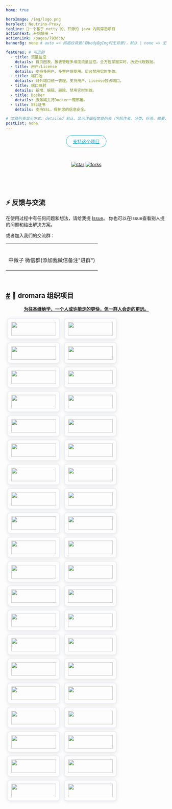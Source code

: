```yaml
---
home: true

heroImage: /img/logo.png
heroText: Neutrino-Proxy
tagline: 🚀一个基于 netty 的、开源的 java 内网穿透项目
actionText: 开始使用 →
actionLink: /pages/793dcb/
bannerBg: none # auto => 网格纹背景(有bodyBgImg时无背景)，默认 | none => 无 | '大图地址' | background: 自定义背景样式       提示：如发现文本颜色不适应你的背景时可以到palette.styl修改$bannerTextColor变量

features: # 可选的
  - title: 流量监控
    details: 首页图表、报表管理多维度流量监控。全方位掌握实时、历史代理数据。
  - title: 用户/License
    details: 支持多用户、多客户端使用。后台禁用实时生效。
  - title: 端口池
    details: 对外端口统一管理，支持用户、License独占端口。
  - title: 端口映射
    details: 新增、编辑、删除、禁用实时生效。
  - title: Docker
    details: 服务端支持Docker一键部署。
  - title: SSL证书
    details: 支持SSL，保护您的信息安全。

# 文章列表显示方式: detailed 默认，显示详细版文章列表（包括作者、分类、标签、摘要、分页等）| simple => 显示简约版文章列表（仅标题和日期）| none 不显示文章列表
postList: none
---
```

<p align="center">
  <a class="become-sponsor" href="/pages/1b12ed/">支持这个项目</a>
</p>

<style>
.become-sponsor {
  padding: 8px 20px;
  display: inline-block;
  color: #11a8cd;
  border-radius: 30px;
  box-sizing: border-box;
  border: 1px solid #11a8cd;
}
</style>

<br/>
<p align="center">
  <a href="https://gitee.com/dromara/neutrino-proxy" target="_blank"><img src='https://gitee.com/dromara/neutrino-proxy/badge/star.svg?theme=dark' alt='star' class="no-zoom"></a>
  <a href="https://gitee.com/dromara/neutrino-proxy" target="_blank"><img src='https://gitee.com/dromara/neutrino-proxy/badge/fork.svg?theme=dark' alt='forks' class="no-zoom"></a>
</p>

<br/>
<!-- 注释掉
<p align="center" style="color: #999;">
  赞助商 (进入注册为主题作者充电)
</p>

<p align="center">
  <a href="http://apifox.cn/a103xugaoyi" target="_blank"><img src="https://cdn.staticaly.com/gh/xugaoyi/blog-gitalk-comment@master/img/441669861566_.2bedplbm21hc.jpg" alt="npm" class="no-zoom" style="width: 300px;border-radius: 2px;"></a>
</p>-->
<!-- 
## 🎖特别用户
::: cardList 3
```yaml
# - name: OpenHarmony
#   desc: 开放原子开源基金会
#   link: https://docs.openharmony.cn/pages/000000/
#   bgColor: '#f1f1f1'
#   textColor: '#2A3344'
- name: MyBatis-Plus官网
  desc: 🚀为简化开发而生
  link: https://baomidou.com/
  bgColor: '#f1f1f1'
  textColor: '#2A3344'
- name: Deepin 社区
  desc: Deepin 应用开发技术分享、DTK开发经验等
  link: https://docs.deepin.org
  bgColor: '#f1f1f1'
  textColor: '#2A3344'
- name: VForm官网
  desc: 低代码表单优选方案，拖拽式设计，一键生成源码
  link: http://www.vform666.com
  bgColor: '#f1f1f1'
  textColor: '#2A3344'
```
:::
-->
<br/>
<!--
## 🎉上新推荐
* `v1.7.0`：项目重构、底层框架更换为Solon。
* `v1.6.4`：代理使用细节优化。
  - 支持代理服务端用户（删除/禁用）、端口池（删除/禁用/启用）、License（删除/禁用/启用）、端口映射（新增/删除/禁用/启用）实时生效。
  - 启动参数优化。
  - 服务端静态资源服务支持缓存、gzip压缩，提升响应速度。
* `v1.6.0`：关于日志、报表、客户端配置等相关优化。
* `v1.5.0`：增加了服务端管理页面，用于维护license、端口映射。
* `v1.0.0`：上线啦~&nbsp; 第一个完整版本。

更多上新请查阅：[**更新日志**](https://gitee.com/dromara/neutrino-proxy/releases)

<br/>
-->

<!-- ## ⚡️未来...
* `v1.5.0`：新增配置文件对TypeScript的支持，参考[config.ts](https://github.com/xugaoyi/vuepress-theme-vdoing/blob/master/docs/.vuepress/config.ts)。新增[标题标记](/pages/3216b0/#titletag)。

::: tip
期待 [VuePress v2.0](https://github.com/vuepress/vuepress-next) 以及 [VitePress](https://github.com/vuejs/vitepress) 的正式发布...

届时，VuePress 1.x 编译慢的缺点将得到极大的改善。我将会视情况把主题升级至 VuePress v2.0 或 VitePress。还希望大家多多 [:sparkling_heart:支持](/pages/1b12ed/) 哟，持续关注吧~
::: -->

<br/>

<!-- ## 💎 公众号
`有趣研究社`是本人对各种有趣的、好玩的、沙雕的创意和想法以在线小网站或者文章的形式表达出来，比如：
- [小霸王游戏机](https://game.xugaoyi.com)
- [爱国头像生成器](https://avatar.xugaoyi.com/)
- [到账语音生成器](https://zfb.xugaoyi.com/)

还有更多好玩的等你去探索吧~

::: center
<img src="https://fastly.jsdelivr.net/gh/xugaoyi/image_store@master/blog/qrcode.zdqv9mlfc0g.jpg"  style="width:190px;" />
:::

<br/> -->
## ⚡ 反馈与交流

在使用过程中有任何问题和想法，请给我提 [Issue](https://gitee.com/dromara/neutrino-proxy/issues)。
你也可以在Issue查看别人提的问题和给出解决方案。

或者加入我们的交流群：

<table>
  <tbody>
    <tr>
      <td align="center" valign="middle">
        <img :src="$withBase('/img/qrcode/wxq.png')"  class="no-zoom" style="width:120px;margin: 10px;">
        <p>中微子 微信群(添加我微信备注"进群")</p>
      </td>
<!--
      <td align="center" valign="middle">
        <img src="https://cdn.staticaly.com/gh/xugaoyi/blog-gitalk-comment@master/img/0.4pp7r95mdai0.jpeg" class="no-zoom" style="width:120px;margin: 10px;">
        <p>vdoing微信群(添加我微信备注"进群")</p>
      </td>
-->
    </tr>
  </tbody>
</table>
<br/> 

<!--
### 🐞提供bug反馈或建议

提交问题反馈请说明正在使用环境以及相关问题

- [Gitee issue](https://gitee.com/dromara/neutrino-proxy/issues)

[//]: # (- [Github issue]&#40;https://github.com/dromara/hutool/issues&#41;)

<br/>
-->

<h2 id="🤝-dromara-组织项目"><a href="#🤝-dromara-组织项目" class="header-anchor">#</a> 🤝 dromara 组织项目</h2>
<p align="center"><b><a href="https://dromara.org/zh/projects/" target="_blank">为往圣继绝学，一个人或许能走的更快，但一群人会走的更远。</a></b></p>
<p>
<a href="https://gitee.com/dromara/TLog" target="_blank" class="friends-item">
    <img class="no-zoom friends-item-img hover-alt" src="https://oss.dev33.cn/sa-token/link/tlog.png" msg="一个轻量级的分布式日志标记追踪神器，10分钟即可接入，自动对日志打标签完成微服务的链路追踪">
</a>
<a href="https://gitee.com/dromara/liteFlow" target="_blank" class="friends-item">
    <img class="no-zoom friends-item-img hover-alt" src="https://oss.dev33.cn/sa-token/link/liteflow.png" msg="轻量，快速，稳定，可编排的组件式流程引擎">
</a>
<a href="https://hutool.cn/" target="_blank" class="friends-item">
    <img class="no-zoom friends-item-img hover-alt" src="https://oss.dev33.cn/sa-token/link/hutool.jpg" msg="🍬小而全的Java工具类库，使Java拥有函数式语言般的优雅，让Java语言也可以“甜甜的”。">
</a>
<a href="https://sa-token.cc/" target="_blank" class="friends-item">
    <img class="no-zoom friends-item-img hover-alt" src="https://oss.dev33.cn/sa-token/link/sa-token.png" msg="一个轻量级 java 权限认证框架，让鉴权变得简单、优雅！">
</a>
<a href="https://gitee.com/dromara/hmily" target="_blank" class="friends-item">
    <img class="no-zoom friends-item-img hover-alt" src="https://oss.dev33.cn/sa-token/link/hmily.png" msg="高性能一站式分布式事务解决方案。">
</a>
<a href="https://gitee.com/dromara/Raincat" target="_blank" class="friends-item">
    <img class="no-zoom friends-item-img hover-alt" src="https://oss.dev33.cn/sa-token/link/raincat.png" msg="强一致性分布式事务解决方案。">
</a>
<a href="https://gitee.com/dromara/myth" target="_blank" class="friends-item">
    <img class="no-zoom friends-item-img hover-alt" src="https://oss.dev33.cn/sa-token/link/myth.png" msg="可靠消息分布式事务解决方案。">
</a>
<a href="https://cubic.jiagoujishu.com/" target="_blank" class="friends-item">
    <img class="no-zoom friends-item-img hover-alt" src="https://oss.dev33.cn/sa-token/link/cubic.png" msg="一站式问题定位平台，以agent的方式无侵入接入应用，完整集成arthas功能模块，致力于应用级监控，帮助开发人员快速定位问题">
</a>
<a href="https://maxkey.top/" target="_blank" class="friends-item">
    <img class="no-zoom friends-item-img hover-alt" src="https://oss.dev33.cn/sa-token/link/maxkey.png" msg="业界领先的身份管理和认证产品">
</a>
<a href="http://forest.dtflyx.com/" target="_blank" class="friends-item">
    <img class="no-zoom friends-item-img hover-alt" src="https://oss.dev33.cn/sa-token/link/forest-logo.png" msg="Forest能够帮助您使用更简单的方式编写Java的HTTP客户端" nf="">
</a>
<a href="https://jpom.top/" target="_blank" class="friends-item">
    <img class="no-zoom friends-item-img hover-alt" src="https://oss.dev33.cn/sa-token/link/jpom.png" msg="一款简而轻的低侵入式在线构建、自动部署、日常运维、项目监控软件">
</a>
<a href="https://su.usthe.com/" target="_blank" class="friends-item">
    <img class="no-zoom friends-item-img hover-alt" src="https://oss.dev33.cn/sa-token/link/sureness.png" msg="面向 REST API 的高性能认证鉴权框架">
</a>
<a href="https://easy-es.cn/" target="_blank" class="friends-item">
    <img class="no-zoom friends-item-img hover-alt" src="https://oss.dev33.cn/sa-token/link/easy-es2.png" msg="🚀傻瓜级ElasticSearch搜索引擎ORM框架">
</a>
<a href="https://gitee.com/dromara/northstar" target="_blank" class="friends-item">
    <img class="no-zoom friends-item-img hover-alt" src="https://oss.dev33.cn/sa-token/link/northstar_logo.png" msg="Northstar盈富量化交易平台">
</a>
<a href="https://hertzbeat.com/" target="_blank" class="friends-item">
    <img class="no-zoom friends-item-img hover-alt" src="https://oss.dev33.cn/sa-token/link/hertzbeat-brand.svg" msg="易用友好的云监控系统">
</a>
<a href="https://dromara.gitee.io/fast-request/" target="_blank" class="friends-item">
    <img class="no-zoom friends-item-img hover-alt" src="https://oss.dev33.cn/sa-token/link/fast-request.gif" msg="Idea 版 Postman，为简化调试API而生">
</a>
<a href="https://www.jeesuite.com/" target="_blank" class="friends-item">
    <img class="no-zoom friends-item-img hover-alt" src="https://oss.dev33.cn/sa-token/link/mendmix.png" msg="开源分布式云原生架构一站式解决方案">
</a>
<a href="https://gitee.com/dromara/koalas-rpc" target="_blank" class="friends-item">
    <img class="no-zoom friends-item-img hover-alt" src="https://oss.dev33.cn/sa-token/link/koalas-rpc2.png" msg="企业生产级百亿日PV高可用可拓展的RPC框架。">
</a>
<a href="https://async.sizegang.cn/" target="_blank" class="friends-item">
    <img class="no-zoom friends-item-img hover-alt" src="https://oss.dev33.cn/sa-token/link/gobrs-async.png" msg="🔥 配置极简功能强大的异步任务动态编排框架">
</a>
<a href="https://dynamictp.cn/" target="_blank" class="friends-item">
    <img class="no-zoom friends-item-img hover-alt" src="https://oss.dev33.cn/sa-token/link/dynamic-tp.png" msg="🔥🔥🔥 基于配置中心的轻量级动态可监控线程池">
</a>
<a href="https://www.x-easypdf.cn" target="_blank" class="friends-item">
    <img class="no-zoom friends-item-img hover-alt" src="https://oss.dev33.cn/sa-token/link/x-easypdf.png" msg="一个用搭积木的方式构建pdf的框架（基于pdfbox）">
</a>
<a href="http://dromara.gitee.io/image-combiner" target="_blank" class="friends-item">
    <img class="no-zoom friends-item-img hover-alt" src="https://oss.dev33.cn/sa-token/link/image-combiner.png" msg="一个专门用于图片合成的工具，没有很复杂的功能，简单实用，却不失强大">
</a>
<a href="https://www.herodotus.cn/" target="_blank" class="friends-item">
    <img class="no-zoom friends-item-img hover-alt" src="https://oss.dev33.cn/sa-token/link/dante-cloud2.png" msg="Dante-Cloud 是一款企业级微服务架构和服务能力开发平台。">
</a>
<a href="http://www.mtruning.club" target="_blank" class="friends-item">
    <img class="no-zoom friends-item-img hover-alt" src="https://oss.dev33.cn/sa-token/link/go-view.png" msg="低代码数据可视化开发平台">
</a>
<a href="https://tangyh.top/" target="_blank" class="friends-item">
    <img class="no-zoom friends-item-img hover-alt" src="https://oss.dev33.cn/sa-token/link/lamp-cloud.png" msg="微服务中后台快速开发平台，支持租户(SaaS)模式、非租户模式">
</a>
<a href="https://www.redisfront.com/" target="_blank" class="friends-item">
    <img class="no-zoom friends-item-img hover-alt" src="https://oss.dev33.cn/sa-token/link/redis-front.png" msg="RedisFront 是一款开源免费的跨平台 Redis 桌面客户端工具, 支持单机模式, 集群模式, 哨兵模式以及 SSH 隧道连接, 可轻松管理Redis缓存数据.">
</a>
<a href="https://www.yuque.com/u34495/mivcfg" target="_blank" class="friends-item">
    <img class="no-zoom friends-item-img hover-alt" src="https://oss.dev33.cn/sa-token/link/electron-egg.png" msg="一个入门简单、跨平台、企业级桌面软件开发框架">
</a>
<a href="https://gitee.com/dromara/open-capacity-platform" target="_blank" class="friends-item">
    <img class="no-zoom friends-item-img hover-alt" src="https://oss.dev33.cn/sa-token/link/open-capacity-platform.jpg" msg="简称ocp是基于Spring Cloud的企业级微服务框架(用户权限管理，配置中心管理，应用管理，....)">
</a>
<a href="http://easy-trans.fhs-opensource.top/" target="_blank" class="friends-item">
    <img class="no-zoom friends-item-img hover-alt" src="https://oss.dev33.cn/sa-token/link/easy_trans.png" msg="Easy-Trans 一个注解搞定数据翻译,减少30%SQL代码量">
</a>
<a href="https://gitee.com/dromara/neutrino-proxy" target="_blank" class="friends-item">
    <img class="no-zoom friends-item-img hover-alt" src="https://oss.dev33.cn/sa-token/link/neutrino-proxy.svg" msg="一款基于 Netty 的、开源的内网穿透神器。">
</a>
<a href="https://chatgpt.cn.obiscr.com/" target="_blank" class="friends-item">
    <img class="no-zoom friends-item-img hover-alt" src="https://oss.dev33.cn/sa-token/link/chatgpt.png" msg="一个支持在 JetBrains 系列 IDE 上运行的 ChatGPT 的插件。">
</a>
<a href="https://gitee.com/dromara/zyplayer-doc" target="_blank" class="friends-item">
    <img class="no-zoom friends-item-img hover-alt" src="https://oss.dev33.cn/sa-token/link/zyplayer-doc.png" msg="zyplayer-doc是一款适合团队和个人使用的WIKI文档管理工具，同时还包含数据库文档、Api接口文档。">
</a>
<a href="https://gitee.com/dromara/payment-spring-boot" target="_blank" class="friends-item">
    <img class="no-zoom friends-item-img hover-alt" src="https://oss.dev33.cn/sa-token/link/payment-spring-boot.png" msg="最全最好用的微信支付V3 Spring Boot 组件。">
</a>
<a href="https://www.j2eefast.com/" target="_blank" class="friends-item">
    <img class="no-zoom friends-item-img hover-alt" src="https://oss.dev33.cn/sa-token/link/j2eefast.png" msg="J2eeFAST 是一个致力于中小企业 Java EE 企业级快速开发平台,我们永久开源!">
</a>
<a href="https://gitee.com/dromara/data-compare" target="_blank" class="friends-item">
    <img class="no-zoom friends-item-img hover-alt" src="https://oss.dev33.cn/sa-token/link/dataCompare.png" msg="数据库比对工具：hive 表数据比对，mysql、Doris 数据比对，实现自动化配置进行数据比对，避免频繁写sql 进行处理，低代码(Low-Code) 平台">
</a>
<a href="https://gitee.com/dromara/open-giteye-api" target="_blank" class="friends-item">
    <img class="no-zoom friends-item-img hover-alt" src="https://oss.dev33.cn/sa-token/link/open-giteye-api.svg" msg="giteye.net 是专为开源作者设计的数据图表服务工具类站点，提供了包括 Star 趋势图、贡献者列表、Gitee指数等数据图表服务。">
</a>
<a href="https://gitee.com/dromara/RuoYi-Vue-Plus" target="_blank" class="friends-item">
    <img class="no-zoom friends-item-img hover-alt" src="https://oss.dev33.cn/sa-token/link/RuoYi-Vue-Plus.png" msg="后台管理系统 重写 RuoYi-Vue 所有功能 集成 Sa-Token + Mybatis-Plus + Jackson + Xxl-Job + SpringDoc + Hutool + OSS 定期同步">
</a>
<a href="https://gitee.com/dromara/RuoYi-Cloud-Plus" target="_blank" class="friends-item">
    <img class="no-zoom friends-item-img hover-alt" src="https://oss.dev33.cn/sa-token/link/RuoYi-Cloud-Plus.png" msg="微服务管理系统 重写RuoYi-Cloud所有功能 整合 SpringCloudAlibaba Dubbo3.0 Sa-Token Mybatis-Plus MQ OSS ES Xxl-Job Docker 全方位升级 定期同步">
</a>
<a href="https://gitee.com/dromara/stream-query" target="_blank" class="friends-item">
    <img class="no-zoom friends-item-img hover-alt" src="https://oss.dev33.cn/sa-token/link/stream-query.png" msg="允许完全摆脱 Mapper 的 mybatis-plus 体验！封装 stream 和 lambda 操作进行数据返回处理。">
</a>
<a href="https://dromara.org/zh/projects/" target="_blank" class="friends-item">
    <img class="no-zoom friends-item-img hover-alt" src="https://oss.dev33.cn/sa-token/link/dromara.png" msg="让每一位开源爱好者，体会到开源的快乐。">
</a> 
</p>

<!-- AD -->
<div class="wwads-cn wwads-horizontal page-wwads" data-id="136"></div>
<style>
  .page-wwads{
    width:100%!important;
    min-height: 0;
    margin: 0;
  }
  .page-wwads .wwads-img img{
    width:80px!important;
  }
  .page-wwads .wwads-poweredby{
    width: 40px;
    position: absolute;
    right: 25px;
    bottom: 3px;
  }
  .wwads-content .wwads-text, .page-wwads .wwads-text{
    height: 100%;
    padding-top: 5px;
    display: block;
  }
.friends-item {
    width: 10em;
    height: 3em;
    flex: 1;
    text-align: center;
    display: inline-block;
    margin: 5px;
    border: 2px solid #ebeef5;
    box-shadow: 0 2px 12px 0 rgba(0,0,0,.1);
    border-radius: 8px;
    padding: 10px
}
.friends-item-img {
    -o-object-fit: contain;
    object-fit: contain;
    max-width: 150px!important;
    height: 100%
}
/*a {*/
/*    font-weight: 500;*/
/*    text-decoration: none*/
/*}*/
/*a,p a code {*/
/*color: #4274f4*/
/*}*/
/*p a code {*/
/*font-weight: 400*/
/*}*/
</style>
